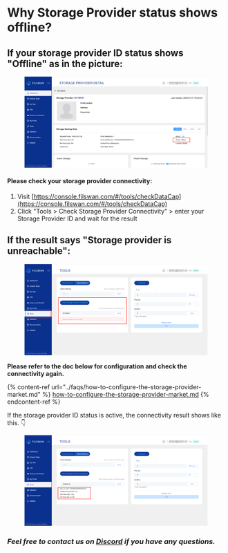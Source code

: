 # Why Storage Provider status shows offline?

## **If your storage provider ID status shows "Offline" as in the picture:**

<figure><img src="../../.gitbook/assets/image (4) (2) (1).png" alt=""><figcaption></figcaption></figure>

#### Please check your storage provider connectivity:

1. Visit [https://console.filswan.com/#/tools/checkDataCap](https://console.filswan.com/#/tools/checkDataCap)
2. Click "Tools > Check Storage Provider Connectivity" > enter your Storage Provider ID and wait for the result

## If the result says "Storage provider is unreachable":&#x20;

<figure><img src="../../.gitbook/assets/image (1) (3).png" alt=""><figcaption></figcaption></figure>

**Please refer to the doc below for configuration and check the connectivity again.**

{% content-ref url="../faqs/how-to-configure-the-storage-provider-market.md" %}
[how-to-configure-the-storage-provider-market.md](../faqs/how-to-configure-the-storage-provider-market.md)
{% endcontent-ref %}

If the storage provider ID status is active, the connectivity result shows like this. 👇

<figure><img src="../../.gitbook/assets/image (9) (1).png" alt=""><figcaption></figcaption></figure>

### _**Feel free to contact us on**_ [_**Discord**_](https://filswan.com/discord) _**if you have any questions.**_
